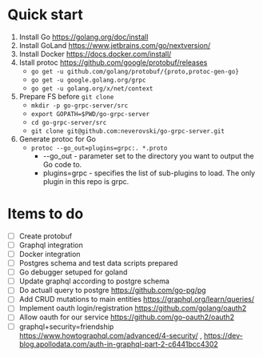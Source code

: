 # Quick start

1. Install Go https://golang.org/doc/install
2. Install GoLand https://www.jetbrains.com/go/nextversion/
3. Install Docker https://docs.docker.com/install/
4. Istall protoc https://github.com/google/protobuf/releases
    - `go get -u github.com/golang/protobuf/{proto,protoc-gen-go}`
    - `go get -u google.golang.org/grpc`
    - `go get -u golang.org/x/net/context`
5. Prepare FS before `git clone`
   - `mkdir -p go-grpc-server/src`
   - `export GOPATH=$PWD/go-grpc-server`
   - `cd go-grpc-server/src`
   - `git clone git@github.com:neverovski/go-grpc-server.git`
6. Generate protoc for Go
    - `protoc --go_out=plugins=grpc:. *.proto`
        - --go_out - parameter set to the directory you want to output the Go code to.
        - plugins=grpc - specifies the list of sub-plugins to load. The only plugin in this repo is grpc.

# Items to do

 - [ ] Create protobuf 
 - [ ] Graphql integration
 - [ ] Docker integration
 - [ ] Postgres schema and test data scripts prepared
 - [ ] Go debugger setuped for goland
 - [ ] Update graphql according to postgre schema 
 - [ ] Do actuall query to postgre https://github.com/go-pg/pg
 - [ ] Add CRUD mutations to main entities https://graphql.org/learn/queries/
 - [ ] Implement oauth login/registration https://github.com/golang/oauth2
 - [ ] Allow oauth for our service https://github.com/go-oauth2/oauth2
 - [ ] graphql+security=friendship https://www.howtographql.com/advanced/4-security/ , https://dev-blog.apollodata.com/auth-in-graphql-part-2-c6441bcc4302
